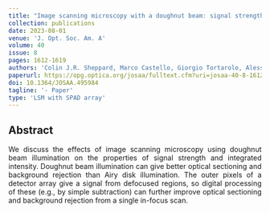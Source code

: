 ```yaml
---
title: "Image scanning microscopy with a doughnut beam: signal strength and integrated intensity"
collection: publications
date: 2023-08-01
venue: 'J. Opt. Soc. Am. A'
volume: 40
issue: 8
pages: 1612-1619
authors: 'Colin J.R. Sheppard, Marco Castello, Giorgio Tortarolo, Alessandro Zunino, Eli Slenders, Paolo Bianchini, Giuseppe Vicidomini, Alberto Diaspro'
paperurl: https://opg.optica.org/josaa/fulltext.cfm?uri=josaa-40-8-1612&id=535748
doi: 10.1364/JOSAA.495984
tagline: '- Paper'
type: 'LSM with SPAD array'
---
```


<h2> Abstract </h2>
<p align= "justify">
We discuss the effects of image scanning microscopy using doughnut beam illumination on the properties of signal strength and integrated intensity. Doughnut beam illumination can give better optical sectioning and background rejection than Airy disk illumination. The outer pixels of a detector array give a signal from defocused regions, so digital processing of these (e.g., by simple subtraction) can further improve optical sectioning and background rejection from a single in-focus scan.
